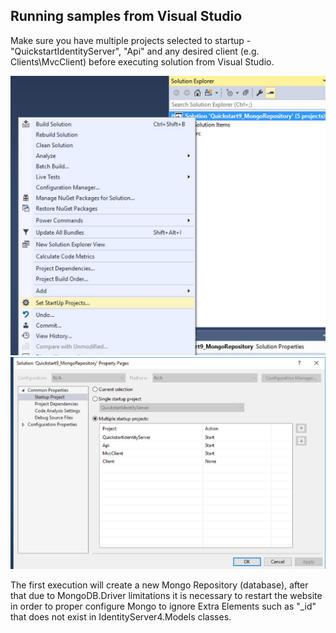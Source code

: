 ## Running samples from Visual Studio
Make sure you have multiple projects selected to startup - "QuickstartIdentityServer", "Api" and any desired client (e.g. Clients\MvcClient) before executing solution from Visual Studio.

<img src="./images/SetStartupProjects_menu.jpg" alt="Set Startup menu">
<img src="./images/SetStartupProjects.jpg" alt="Set Startup...">

The first execution will create a  new Mongo  Repository (database), after that due to MongoDB.Driver limitations it is necessary to restart the website in order to proper configure Mongo to ignore Extra Elements such as  "_id" that does not exist in IdentityServer4.Models classes.

